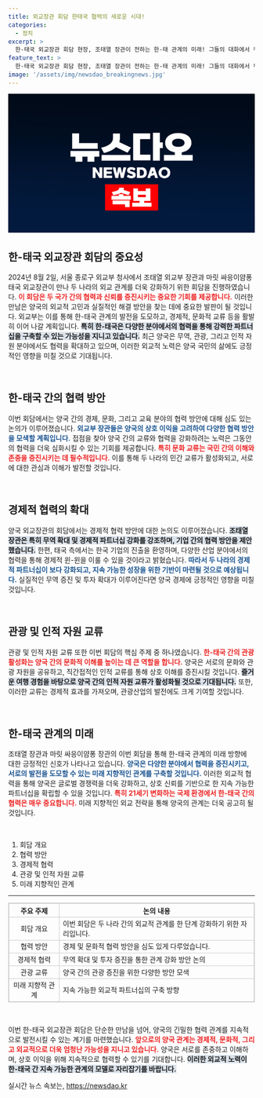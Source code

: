 ```yaml
---
title: 외교장관 회담 한태국 협력의 새로운 시대!
categories:
  - 정치
excerpt: >
  한-태국 외교장관 회담 현장, 조태열 장관이 전하는 한-태 관계의 미래! 그들의 대화에서 무엇을 얻었을까요? 클릭하면 더 많은 비밀이 공개됩니다!
feature_text: >
  한-태국 외교장관 회담 현장, 조태열 장관이 전하는 한-태 관계의 미래! 그들의 대화에서 무엇을 얻었을까요? 클릭하면 더 많은 비밀이 공개됩니다!
image: '/assets/img/newsdao_breakingnews.jpg'
---
```


<p><img src="/assets/img/newsdao_breakingnews.jpg" alt="firstkoreanews 속보" /></p>

<h2 data-ke-size="size26">한-태국 외교장관 회담의 중요성</h2>

<p data-ke-size="size16">2024년 8월 2일, 서울 종로구 외교부 청사에서 조태열 외교부 장관과 마릿 싸응이얌퐁 태국 외교장관이 만나 두 나라의 외교 관계를 더욱 강화하기 위한 회담을 진행하였습니다. <b><span style="color: #ee2323;">이 회담은 두 국가 간의 협력과 신뢰를 증진시키는 중요한 기회를 제공합니다.</span></b> 이러한 만남은 양국의 외교적 고민과 실질적인 해결 방안을 찾는 데에 중요한 발판이 될 것입니다. 외교부는 이를 통해 한-태국 관계의 발전을 도모하고, 경제적, 문화적 교류 등을 활발히 이어 나갈 계획입니다. <b><span style="background-color: #21538527;">특히 한-태국은 다양한 분야에서의 협력을 통해 강력한 파트너십을 구축할 수 있는 가능성을 지니고 있습니다.</span></b> 최근 양국은 무역, 관광, 그리고 인적 자원 분야에서도 협력을 확대하고 있으며, 이러한 외교적 노력은 양국 국민의 삶에도 긍정적인 영향을 미칠 것으로 기대됩니다.</p>

<p data-ke-size="size16">&nbsp;</p>

<h2 data-ke-size="size26">한-태국 간의 협력 방안</h2>

<p data-ke-size="size16">이번 회담에서는 양국 간의 경제, 문화, 그리고 교육 분야의 협력 방안에 대해 심도 있는 논의가 이루어졌습니다. <b><span style="color: #1a5490;">외교부 장관들은 양국의 상호 이익을 고려하여 다양한 협력 방안을 모색할 계획입니다.</span></b> 접점을 찾아 양국 간의 교류와 협력을 강화하려는 노력은 그동안의 협력을 더욱 심화시킬 수 있는 기회를 제공합니다. <b><span style="color: #ee2323;">특히 문화 교류는 국민 간의 이해와 존중을 증진시키는 데 필수적입니다.</span></b> 이를 통해 두 나라의 민간 교류가 활성화되고, 서로에 대한 관심과 이해가 발전할 것입니다.</p>

<p data-ke-size="size16">&nbsp;</p>

<h2 data-ke-size="size26">경제적 협력의 확대</h2>

<p data-ke-size="size16">양국 외교장관의 회담에서는 경제적 협력 방안에 대한 논의도 이루어졌습니다. <b><span style="background-color: #21538527;">조태열 장관은 특히 무역 확대 및 경제적 파트너십 강화를 강조하며, 기업 간의 협력 방안을 제안했습니다.</span></b> 한편, 태국 측에서는 한국 기업의 진출을 환영하며, 다양한 산업 분야에서의 협력을 통해 경제적 윈-윈을 이룰 수 있을 것이라고 밝혔습니다. <b><span style="color: #1a5490;">따라서 두 나라의 경제적 파트너십이 보다 강화되고, 지속 가능한 성장을 위한 기반이 마련될 것으로 예상됩니다.</span></b> 실질적인 무역 증진 및 투자 확대가 이루어진다면 양국 경제에 긍정적인 영향을 미칠 것입니다.</p>

<p data-ke-size="size16">&nbsp;</p>

<h2 data-ke-size="size26">관광 및 인적 자원 교류</h2>

<p data-ke-size="size16">관광 및 인적 자원 교류 또한 이번 회담의 핵심 주제 중 하나였습니다. <b><span style="color: #ee2323;">한-태국 간의 관광 활성화는 양국 간의 문화적 이해를 높이는 데 큰 역할을 합니다.</span></b> 양국은 서로의 문화와 관광 자원을 공유하고, 직간접적인 인적 교류를 통해 상호 이해를 증진시킬 것입니다. <b><span style="background-color: #21538527;">즐거운 여행 경험을 바탕으로 양국 간의 인적 자원 교류가 활성화될 것으로 기대됩니다.</span></b> 또한, 이러한 교류는 경제적 효과를 가져오며, 관광산업의 발전에도 크게 기여할 것입니다.</p>

<p data-ke-size="size16">&nbsp;</p>

<h2 data-ke-size="size26">한-태국 관계의 미래</h2>

<p data-ke-size="size16">조태열 장관과 마릿 싸응이얌퐁 장관의 이번 회담을 통해 한-태국 관계의 미래 방향에 대한 긍정적인 신호가 나타나고 있습니다. <b><span style="color: #1a5490;">양국은 다양한 분야에서 협력을 증진시키고, 서로의 발전을 도모할 수 있는 미래 지향적인 관계를 구축할 것입니다.</span></b> 이러한 외교적 협력을 통해 양국은 글로벌 경쟁력을 더욱 강화하고, 상호 신뢰를 기반으로 한 지속 가능한 파트너십을 확립할 수 있을 것입니다. <b><span style="color: #ee2323;">특히 21세기 변화하는 국제 환경에서 한-태국 간의 협력은 매우 중요합니다.</span></b> 미래 지향적인 외교 전략을 통해 양국의 관계는 더욱 공고히 될 것입니다.</p>

<p data-ke-size="size16">&nbsp;</p>

<ol>
  <li>회담 개요</li>
  <li>협력 방안</li>
  <li>경제적 협력</li>
  <li>관광 및 인적 자원 교류</li>
  <li>미래 지향적인 관계</li>
</ol>

<hr>

<table style="border-collapse: collapse; width: 100%; border: 1px solid #cccccc;">
  <tr>
    <th style="border: 1px solid #cccccc; text-align: center;">주요 주제</th>
    <th style="border: 1px solid #cccccc; text-align: center;">논의 내용</th>
  </tr>
  <tr>
    <td style="border: 1px solid #cccccc; text-align: center;">회담 개요</td>
    <td style="border: 1px solid #cccccc;">이번 회담은 두 나라 간의 외교적 관계를 한 단계 강화하기 위한 자리입니다.</td>
  </tr>
  <tr>
    <td style="border: 1px solid #cccccc; text-align: center;">협력 방안</td>
    <td style="border: 1px solid #cccccc;">경제 및 문화적 협력 방안을 심도 있게 다루었습니다.</td>
  </tr>
  <tr>
    <td style="border: 1px solid #cccccc; text-align: center;">경제적 협력</td>
    <td style="border: 1px solid #cccccc;">무역 확대 및 투자 증진을 통한 관계 강화 방안 논의</td>
  </tr>
  <tr>
    <td style="border: 1px solid #cccccc; text-align: center;">관광 교류</td>
    <td style="border: 1px solid #cccccc;">양국 간의 관광 증진을 위한 다양한 방안 모색</td>
  </tr>
  <tr>
    <td style="border: 1px solid #cccccc; text-align: center;">미래 지향적 관계</td>
    <td style="border: 1px solid #cccccc;">지속 가능한 외교적 파트너십의 구축 방향</td>
  </tr>
</table>

<p data-ke-size="size16">&nbsp;</p>

<p data-ke-size="size16">이번 한-태국 외교장관 회담은 단순한 만남을 넘어, 양국의 긴밀한 협력 관계를 지속적으로 발전시킬 수 있는 계기를 마련했습니다. <b><span style="color: #ee2323;">앞으로의 양국 관계는 경제적, 문화적, 그리고 외교적으로 더욱 엄청난 가능성을 지니고 있습니다.</span></b> 양국은 서로를 존중하고 이해하며, 상호 이익을 위해 지속적으로 협력할 수 있기를 기대합니다. <b><span style="background-color: #21538527;">이러한 외교적 노력이 한-태국 간 지속 가능한 관계의 모델로 자리잡기를 바랍니다.</span></b></p>
실시간 뉴스 속보는, <a href="https://newsdao.kr" rel="dofollow">https://newsdao.kr</a>


